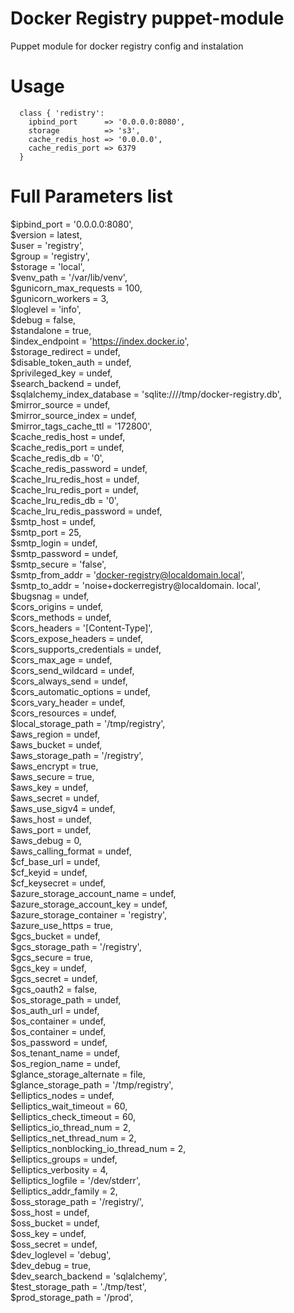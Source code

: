 # Docker Registry puppet-module

Puppet module for docker registry config and instalation

# Usage

```puppet
  class { 'redistry':
    ipbind_port      => '0.0.0.0:8080',
    storage          => 's3',
    cache_redis_host => '0.0.0.0',
    cache_redis_port => 6379
  }
```


# Full Parameters list

  $ipbind_port                         = '0.0.0.0:8080',  
  $version                             = latest,  
  $user                                = 'registry',  
  $group                               = 'registry',  
  $storage                             = 'local',  
  $venv_path                           = '/var/lib/venv',  
  $gunicorn_max_requests               = 100,  
  $gunicorn_workers                    = 3,  
  $loglevel                            = 'info',  
  $debug                               = false,  
  $standalone                          = true,  
  $index_endpoint                      = 'https://index.docker.io',  
  $storage_redirect                    = undef,  
  $disable_token_auth                  = undef,  
  $privileged_key                      = undef,  
  $search_backend                      = undef,  
  $sqlalchemy_index_database           = 'sqlite:////tmp/docker-registry.db',  
  $mirror_source                       = undef,  
  $mirror_source_index                 = undef,  
  $mirror_tags_cache_ttl               = '172800',  
  $cache_redis_host                    = undef,  
  $cache_redis_port                    = undef,  
  $cache_redis_db                      = '0',  
  $cache_redis_password                = undef,  
  $cache_lru_redis_host                = undef,  
  $cache_lru_redis_port                = undef,  
  $cache_lru_redis_db                  = '0',  
  $cache_lru_redis_password            = undef,  
  $smtp_host                           = undef,  
  $smtp_port                           = 25,  
  $smtp_login                          = undef,  
  $smtp_password                       = undef,  
  $smtp_secure                         = 'false',  
  $smtp_from_addr                      = 'docker-registry@localdomain.local',  
  $smtp_to_addr                        = 'noise+dockerregistry@localdomain.  local',  
  $bugsnag                             = undef,  
  $cors_origins                        = undef,  
  $cors_methods                        = undef,  
  $cors_headers                        = '[Content-Type]',  
  $cors_expose_headers                 = undef,  
  $cors_supports_credentials           = undef,  
  $cors_max_age                        = undef,  
  $cors_send_wildcard                  = undef,  
  $cors_always_send                    = undef,  
  $cors_automatic_options              = undef,  
  $cors_vary_header                    = undef,  
  $cors_resources                      = undef,  
  $local_storage_path                  = '/tmp/registry',  
  $aws_region                          = undef,  
  $aws_bucket                          = undef,  
  $aws_storage_path                    = '/registry',  
  $aws_encrypt                         = true,  
  $aws_secure                          = true,  
  $aws_key                             = undef,  
  $aws_secret                          = undef,  
  $aws_use_sigv4                       = undef,  
  $aws_host                            = undef,  
  $aws_port                            = undef,  
  $aws_debug                           = 0,  
  $aws_calling_format                  = undef,  
  $cf_base_url                         = undef,  
  $cf_keyid                            = undef,  
  $cf_keysecret                        = undef,  
  $azure_storage_account_name          = undef,  
  $azure_storage_account_key           = undef,  
  $azure_storage_container             = 'registry',  
  $azure_use_https                     = true,  
  $gcs_bucket                          = undef,  
  $gcs_storage_path                    = '/registry',  
  $gcs_secure                          = true,  
  $gcs_key                             = undef,  
  $gcs_secret                          = undef,  
  $gcs_oauth2                          = false,  
  $os_storage_path                     = undef,  
  $os_auth_url                         = undef,  
  $os_container                        = undef,  
  $os_container                        = undef,  
  $os_password                         = undef,  
  $os_tenant_name                      = undef,  
  $os_region_name                      = undef,  
  $glance_storage_alternate            = file,  
  $glance_storage_path                 = '/tmp/registry',  
  $elliptics_nodes                     = undef,  
  $elliptics_wait_timeout              = 60,  
  $elliptics_check_timeout             = 60,  
  $elliptics_io_thread_num             = 2,  
  $elliptics_net_thread_num            = 2,  
  $elliptics_nonblocking_io_thread_num = 2,  
  $elliptics_groups                    = undef,  
  $elliptics_verbosity                 = 4,  
  $elliptics_logfile                   = '/dev/stderr',  
  $elliptics_addr_family               = 2,  
  $oss_storage_path                    = '/registry/',  
  $oss_host                            = undef,  
  $oss_bucket                          = undef,  
  $oss_key                             = undef,  
  $oss_secret                          = undef,  
  $dev_loglevel                        = 'debug',  
  $dev_debug                           = true,  
  $dev_search_backend                  = 'sqlalchemy',  
  $test_storage_path                   = './tmp/test',  
  $prod_storage_path                   = '/prod',  
